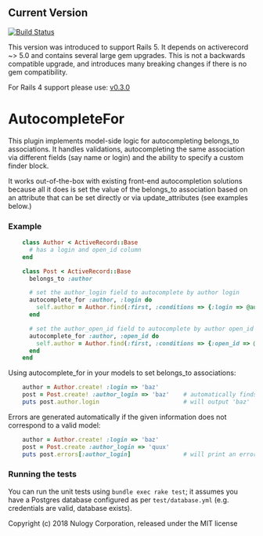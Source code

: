## Current Version

[![Build Status](https://travis-ci.org/nulogy/autocomplete_for.svg?branch=master)](https://travis-ci.org/nulogy/autocomplete_for)

This version was introduced to support Rails 5. It depends on activerecord ~> 5.0 and contains several large gem upgrades.
This is not a backwards compatible upgrade, and introduces many breaking changes if there is no gem compatibility.

For Rails 4 support please use: [v0.3.0](https://github.com/nulogy/autocomplete_for/tree/v0.3.0)

AutocompleteFor
===============

This plugin implements model-side logic for autocompleting belongs_to associations.  It handles validations, autocompleting the same association via different fields (say name or login) and the ability to specify a custom finder block.

It works out-of-the-box with existing front-end autocompletion solutions because all it does is set the value of the belongs_to association based on an attribute that can be set directly or via update_attributes (see examples below.)

### Example

```ruby
    class Author < ActiveRecord::Base
      # has a login and open_id column
    end

    class Post < ActiveRecord::Base
      belongs_to :author

      # set the author_login field to autocomplete by author login
      autocomplete_for :author, :login do
        self.author = Author.find(:first, :conditions => {:login => @author_login})
      end

      # set the author_open_id field to autocomplete by author open_id
      autocomplete_for :author, :open_id do
        self.author = Author.find(:first, :conditions => {:open_id => @author_open_id})
      end
    end
```

Using autocomplete_for in your models to set belongs_to associations:

```ruby
    author = Author.create! :login => 'baz'
    post = Post.create! :author_login => 'baz'    # automatically finds the author with the login 'baz'
    puts post.author.login                        # will output 'baz'
```

Errors are generated automatically if the given information does not correspond to a valid model:

```ruby
    author = Author.create! :login => 'baz'
    post = Post.create :author_login => 'quux'
    puts post.errors[:author_login]               # will print an error message
```

### Running the tests
You can run the unit tests using `bundle exec rake test`; it assumes you have a Postgres database
configured as per `test/database.yml` (e.g. credentials are valid, database exists).

Copyright (c) 2018 Nulogy Corporation, released under the MIT license
